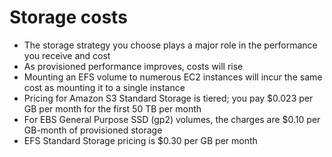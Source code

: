 
# Storage costs
- The storage strategy you choose plays a major role in the performance you receive and cost
- As provisioned performance improves, costs will rise
- Mounting an EFS volume to numerous EC2 instances will incur the same cost as mounting it to a single instance
- Pricing for Amazon S3 Standard Storage is tiered; you pay $0.023 per GB per month for the first 50 TB per month
- For EBS General Purpose SSD (gp2) volumes, the charges are $0.10 per GB-month of provisioned storage
- EFS Standard Storage pricing is $0.30 per GB per month